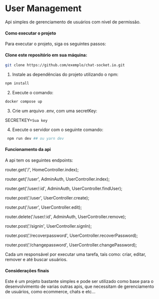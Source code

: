 # User Management
Api simples de gerenciamento de usuários com nivel de permissão.

#### Como executar o projeto
Para executar o projeto, siga os seguintes passos:

#### Clone este repositório em sua máquina:

```bash
git clone https://github.com/exemplo/chat-socket.io.git
```
1. Instale as dependências do projeto utilizando o npm:

```bash
npm install
```

2. Execute o comando:

```bash
docker compose up
```

3. Crie um arquivo .env, com uma secretKey:

SECRETKEY=`Sua key`

4. Execute o servidor com o seguinte comando:

```bash
 npm run dev ## ou yarn dev
```

#### Funcionamento da api

A api tem os seguintes endpoints:

router.get('/', HomeController.index);

router.get('/user', AdminAuth, UserController.index);

router.get('/user/:id', AdminAuth, UserController.findUser);

router.post('/user', UserController.create);

router.put('/user', UserController.edit);

router.delete('/user/:id', AdminAuth, UserController.remove);

router.post('/signin', UserController.signIn);

router.post('/recoverpassword', UserController.recoverPassword);

router.post('/changepassword', UserController.changePassword);

Cada um responsável por executar uma tarefa, taís como: criar, editar, remover e até buscar usuários.


#### Considerações finais

Este é um projeto bastante simples e pode ser utilizado como base para o desenvolvimento de varias outras apis, que necessitam de gerenciamento de usuários, como ecommerce, chats e etc...
